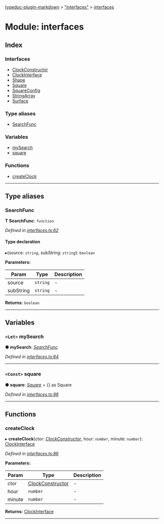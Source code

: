 [typedoc-plugin-markdown](../README.md) > ["interfaces"](../modules/_interfaces_.md) > [interfaces](../modules/_interfaces_.interfaces.md)

# Module: interfaces

## Index

### Interfaces

* [ClockConstructor](../interfaces/_interfaces_.interfaces.clockconstructor.md)
* [ClockInterface](../interfaces/_interfaces_.interfaces.clockinterface.md)
* [Shape](../interfaces/_interfaces_.interfaces.shape.md)
* [Square](../interfaces/_interfaces_.interfaces.square.md)
* [SquareConfig](../interfaces/_interfaces_.interfaces.squareconfig.md)
* [StringArray](../interfaces/_interfaces_.interfaces.stringarray.md)
* [Surface](../interfaces/_interfaces_.interfaces.surface.md)

### Type aliases

* [SearchFunc](_interfaces_.interfaces.md#searchfunc)

### Variables

* [mySearch](_interfaces_.interfaces.md#mysearch)
* [square](_interfaces_.interfaces.md#square-1)

### Functions

* [createClock](_interfaces_.interfaces.md#createclock)

---

## Type aliases

<a id="searchfunc"></a>

###  SearchFunc

**Τ SearchFunc**:  *`function`* 

*Defined in [interfaces.ts:62](https://github.com/tgreyjs/typedoc-plugin-markdown/blob/master/tests/src/interfaces.ts#L62)*

#### Type declaration
▸(source: *`string`*, subString: *`string`*): `boolean`

**Parameters:**

| Param | Type | Description |
| ------ | ------ | ------ |
| source | `string`   |  - |
| subString | `string`   |  - |

**Returns:** `boolean`

___

## Variables

<a id="mysearch"></a>

### `<Let>` mySearch

**●  mySearch**:  *[SearchFunc](_interfaces_.interfaces.md#searchfunc)* 

*Defined in [interfaces.ts:64](https://github.com/tgreyjs/typedoc-plugin-markdown/blob/master/tests/src/interfaces.ts#L64)*

___

<a id="square-1"></a>

### `<Const>` square

**●  square**:  *[Square](../interfaces/_interfaces_.interfaces.square.md)*  =  {} as Square

*Defined in [interfaces.ts:98](https://github.com/tgreyjs/typedoc-plugin-markdown/blob/master/tests/src/interfaces.ts#L98)*

___

## Functions

<a id="createclock"></a>

###  createClock

▸ **createClock**(ctor: *[ClockConstructor](../interfaces/_interfaces_.interfaces.clockconstructor.md)*, hour: *`number`*, minute: *`number`*): [ClockInterface](../interfaces/_interfaces_.interfaces.clockinterface.md)

*Defined in [interfaces.ts:86](https://github.com/tgreyjs/typedoc-plugin-markdown/blob/master/tests/src/interfaces.ts#L86)*

**Parameters:**

| Param | Type | Description |
| ------ | ------ | ------ |
| ctor | [ClockConstructor](../interfaces/_interfaces_.interfaces.clockconstructor.md)   |  - |
| hour | `number`   |  - |
| minute | `number`   |  - |

**Returns:** [ClockInterface](../interfaces/_interfaces_.interfaces.clockinterface.md)

___

